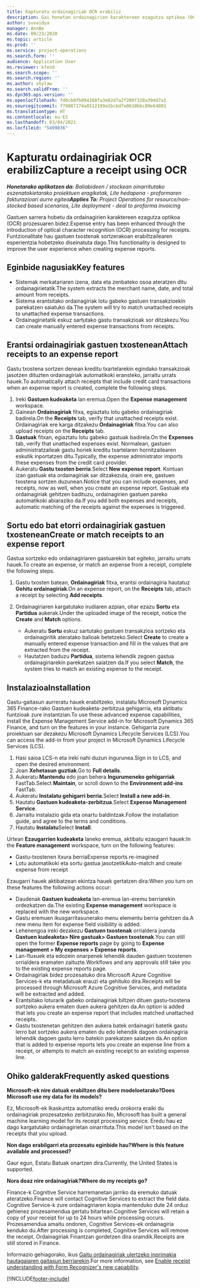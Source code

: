 ```yaml
---
title: Kapturatu ordainagiriak OCR erabiliz
description: Gai honetan ordainagirien karaktereen ezagutza optikoa (OCR) prozesatzeari buruzko informazioa ematen da.
author: suvaidya
manager: AnnBe
ms.date: 09/23/2020
ms.topic: article
ms.prod: ''
ms.service: project-operations
ms.search.form: ''
audience: Application User
ms.reviewer: kfend
ms.search.scope: ''
ms.search.region: ''
ms.author: shylaw
ms.search.validFrom: ''
ms.dyn365.ops.version: ''
ms.openlocfilehash: fd0cb0fb094260fa3e82d7a2f200f328a39dd7a1
ms.sourcegitcommit: f78087174a8512199a1bcbd7e8610bbc80e64801
ms.translationtype: HT
ms.contentlocale: eu-ES
ms.lasthandoff: 03/04/2021
ms.locfileid: "5499836"
---
```

# <a name="capture-a-receipt-using-ocr"></a><span data-ttu-id="e1815-103">Kapturatu ordainagiriak OCR erabiliz</span><span class="sxs-lookup"><span data-stu-id="e1815-103">Capture a receipt using OCR</span></span>

<span data-ttu-id="e1815-104">_**Honetarako aplikatzen da:** Baliabideen / stockean oinarritutako eszenatokietarako proiektuen eragiketak, Lite hedapena - proformaren fakturazioari aurre egitea_</span><span class="sxs-lookup"><span data-stu-id="e1815-104">_**Applies To:** Project Operations for resource/non-stocked based scenarios, Lite deployment - deal to proforma invoicing_</span></span>

<span data-ttu-id="e1815-105">Gastuen sarrera hobetu da ordainagirien karaktereen ezagutza optikoa (OCR) prozesuaren bidez.</span><span class="sxs-lookup"><span data-stu-id="e1815-105">Expense entry has been enhanced through the introduction of optical character recognition (OCR) processing for receipts.</span></span> <span data-ttu-id="e1815-106">Funtzionalitate hau gastuen txostenak sortzerakoan erabiltzailearen esperientzia hobetzeko diseinatuta dago.</span><span class="sxs-lookup"><span data-stu-id="e1815-106">This functionality is designed to improve the user experience when creating expense reports.</span></span>

## <a name="key-features"></a><span data-ttu-id="e1815-107">Eginbide nagusiak</span><span class="sxs-lookup"><span data-stu-id="e1815-107">Key features</span></span>

- <span data-ttu-id="e1815-108">Sistemak merkatariaren izena, data eta zenbateko osoa ateratzen ditu ordainagirietatik.</span><span class="sxs-lookup"><span data-stu-id="e1815-108">The system extracts the merchant name, date, and total amount from receipts.</span></span>
- <span data-ttu-id="e1815-109">Sistema erantsitako ordainagiriak lotu gabeko gastuen transakzioekin parekatzen saiatuko da.</span><span class="sxs-lookup"><span data-stu-id="e1815-109">The system will try to match unattached receipts to unattached expense transactions.</span></span>
- <span data-ttu-id="e1815-110">Ordainagirietatik eskuz sartutako gastu transakzioak sor ditzakezu.</span><span class="sxs-lookup"><span data-stu-id="e1815-110">You can create manually entered expense transactions from receipts.</span></span>

## <a name="attach-receipts-to-an-expense-report"></a><span data-ttu-id="e1815-111">Erantsi ordainagiriak gastuen txostenean</span><span class="sxs-lookup"><span data-stu-id="e1815-111">Attach receipts to an expense report</span></span>

<span data-ttu-id="e1815-112">Gastu txostena sortzen denean kreditu txartelarekin egindako transakzioak jasotzen dituzten ordainagiriak automatikoki eransteko, jarraitu urrats hauek.</span><span class="sxs-lookup"><span data-stu-id="e1815-112">To automatically attach receipts that include credit card transactions when an expense report is created, complete the following steps.</span></span>

  1. <span data-ttu-id="e1815-113">Ireki **Gastuen kudeaketa** lan eremua.</span><span class="sxs-lookup"><span data-stu-id="e1815-113">Open the **Expense management** workspace.</span></span>
  2. <span data-ttu-id="e1815-114">Gainean **Ordainagiriak** fitxa, egiaztatu lotu gabeko ordainagiriak badirela.</span><span class="sxs-lookup"><span data-stu-id="e1815-114">On the **Receipts** tab, verify that unattached receipts exist.</span></span> <span data-ttu-id="e1815-115">Ordainagiriak ere karga ditzakezu **Ordainagiriak** fitxa.</span><span class="sxs-lookup"><span data-stu-id="e1815-115">You can also upload receipts on the **Receipts** tab.</span></span>
  3. <span data-ttu-id="e1815-116">**Gastuak** fitxan, egiaztatu lotu gabeko gastuak badirela.</span><span class="sxs-lookup"><span data-stu-id="e1815-116">On the **Expenses** tab, verify that unattached expenses exist.</span></span> <span data-ttu-id="e1815-117">Normalean, gastuen administratzaileak gastu horiek kreditu txartelaren hornitzailearen eskutik inportatzen ditu.</span><span class="sxs-lookup"><span data-stu-id="e1815-117">Typically, the expense administrator imports these expenses from the credit card provider.</span></span>
  4. <span data-ttu-id="e1815-118">Aukeratu **Gastu txosten berria**.</span><span class="sxs-lookup"><span data-stu-id="e1815-118">Select **New expense report**.</span></span> <span data-ttu-id="e1815-119">Kontuan izan gastuak eta ordainagiriak sar ditzakezula, orain ere, gastuen txostena sortzen duzunean.</span><span class="sxs-lookup"><span data-stu-id="e1815-119">Notice that you can include expenses, and receipts, now as well, when you create an expense report.</span></span> <span data-ttu-id="e1815-120">Gastuak eta ordainagiriak gehitzen badituzu, ordainagirien gastuen pareko automatikoki abiaraziko da.</span><span class="sxs-lookup"><span data-stu-id="e1815-120">If you add both expenses and receipts, automatic matching of the receipts against the expenses is triggered.</span></span>

## <a name="create-or-match-receipts-to-an-expense-report"></a><span data-ttu-id="e1815-121">Sortu edo bat etorri ordainagiriak gastuen txostenean</span><span class="sxs-lookup"><span data-stu-id="e1815-121">Create or match receipts to an expense report</span></span>
<span data-ttu-id="e1815-122">Gastua sortzeko edo ordainagiriaren gastuarekin bat egiteko, jarraitu urrats hauek.</span><span class="sxs-lookup"><span data-stu-id="e1815-122">To create an expense, or match an expense from a receipt, complete the following steps.</span></span>

  1. <span data-ttu-id="e1815-123">Gastu txosten batean, **Ordainagiriak** fitxa, erantsi ordainagiria hautatuz **Gehitu ordainagiriak**.</span><span class="sxs-lookup"><span data-stu-id="e1815-123">On an expense report, on the **Receipts** tab, attach a receipt by selecting **Add receipts**.</span></span>
  2. <span data-ttu-id="e1815-124">Ordainagiriaren kargatutako irudiaren azpian, ohar ezazu **Sortu** eta **Partidua** aukerak.</span><span class="sxs-lookup"><span data-stu-id="e1815-124">Under the uploaded image of the receipt, notice the **Create** and **Match** options.</span></span>

      - <span data-ttu-id="e1815-125">Aukeratu **Sortu** eskuz sartutako gastuen transakzioa sortzeko eta ordainagiritik ateratako balioak betetzeko.</span><span class="sxs-lookup"><span data-stu-id="e1815-125">Select **Create** to create a manually entered expense transaction and fill in the values that are extracted from the receipt.</span></span>
      - <span data-ttu-id="e1815-126">Hautatzen baduzu **Partidua**, sistema lehendik zegoen gastua ordainagiriarekin parekatzen saiatzen da.</span><span class="sxs-lookup"><span data-stu-id="e1815-126">If you select **Match**, the system tries to match an existing expense to the receipt.</span></span>

## <a name="installation"></a><span data-ttu-id="e1815-127">Instalazioa</span><span class="sxs-lookup"><span data-stu-id="e1815-127">Installation</span></span>

<span data-ttu-id="e1815-128">Gastu-gaitasun aurreratu hauek erabiltzeko, instalatu Microsoft Dynamics 365 Finance-rako Gastuen kudeaketa-zerbitzua gehigarria, eta aktibatu funtzioak zure instantzian.</span><span class="sxs-lookup"><span data-stu-id="e1815-128">To use these advanced expense capabilities, install the Expense Management Service add-in for Microsoft Dynamics 365 Finance, and turn on the features in your instance.</span></span> <span data-ttu-id="e1815-129">Gehigarria zure proiektuan sar dezakezu Microsoft Dynamics Lifecycle Services (LCS).</span><span class="sxs-lookup"><span data-stu-id="e1815-129">You can access the add-in from your project in Microsoft Dynamics Lifecycle Services (LCS).</span></span>

1. <span data-ttu-id="e1815-130">Hasi saioa LCS-n eta ireki nahi duzun ingurunea.</span><span class="sxs-lookup"><span data-stu-id="e1815-130">Sign in to LCS, and open the desired environment.</span></span>
2. <span data-ttu-id="e1815-131">Joan **Xehetasun guztiak**.</span><span class="sxs-lookup"><span data-stu-id="e1815-131">Go to **Full details**.</span></span>
3. <span data-ttu-id="e1815-132">Aukeratu **Mantendu** edo joan behera **Ingurumeneko gehigarriak** FastTab.</span><span class="sxs-lookup"><span data-stu-id="e1815-132">Select **Maintain**, or scroll down to the **Environment add-ins** FastTab.</span></span>
4. <span data-ttu-id="e1815-133">Aukeratu **Instalatu gehigarri berria**.</span><span class="sxs-lookup"><span data-stu-id="e1815-133">Select **Install a new add-in**.</span></span>
5. <span data-ttu-id="e1815-134">Hautatu **Gastuen kudeaketa-zerbitzua**.</span><span class="sxs-lookup"><span data-stu-id="e1815-134">Select **Expense Management Service**.</span></span>
6. <span data-ttu-id="e1815-135">Jarraitu instalazio gida eta onartu baldintzak.</span><span class="sxs-lookup"><span data-stu-id="e1815-135">Follow the installation guide, and agree to the terms and conditions.</span></span>
7. <span data-ttu-id="e1815-136">Hautatu **Instalatu**</span><span class="sxs-lookup"><span data-stu-id="e1815-136">Select **Install**.</span></span>

<span data-ttu-id="e1815-137">Urtean **Ezaugarrien kudeaketa** laneko eremua, aktibatu ezaugarri hauek:</span><span class="sxs-lookup"><span data-stu-id="e1815-137">In the **Feature management** workspace, turn on the following features:</span></span>

- <span data-ttu-id="e1815-138">Gastu-txostenen itxura berria</span><span class="sxs-lookup"><span data-stu-id="e1815-138">Expense reports re-imagined</span></span>
- <span data-ttu-id="e1815-139">Lotu automatikoki eta sortu gastua jasotzetik</span><span class="sxs-lookup"><span data-stu-id="e1815-139">Auto-match and create expense from receipt</span></span>

<span data-ttu-id="e1815-140">Ezaugarri hauek aktibatzean ekintza hauek gertatzen dira:</span><span class="sxs-lookup"><span data-stu-id="e1815-140">When you turn on these features the following actions occur:</span></span>

- <span data-ttu-id="e1815-141">Daudenak **Gastuen kudeaketa** lan-eremua lan-eremu berriarekin ordezkatzen da.</span><span class="sxs-lookup"><span data-stu-id="e1815-141">The existing **Expense management** workspace is replaced with the new workspace.</span></span>
- <span data-ttu-id="e1815-142">Gastu eremuen ikusgarritasunerako menu elementu berria gehitzen da.</span><span class="sxs-lookup"><span data-stu-id="e1815-142">A new menu item for expense field visibility is added.</span></span>
- <span data-ttu-id="e1815-143">Lehenengoa ireki dezakezu **Gastuen txostenak** orrialdera joanda **Gastuen kudeaketa> Nire gastuak> Gastuen txostenak**.</span><span class="sxs-lookup"><span data-stu-id="e1815-143">You can still open the former **Expense reports** page by going to **Expense management > My expenses > Expense reports**.</span></span>
- <span data-ttu-id="e1815-144">Lan-fluxuek eta edozein onarpenek lehendik dauden gastuen txostenen orrialdera eramaten zaituzte.</span><span class="sxs-lookup"><span data-stu-id="e1815-144">Workflows and any approvals still take you to the existing expense reports page.</span></span>
- <span data-ttu-id="e1815-145">Ordainagiriak bidez prozesatuko dira Microsoft Azure Cognitive Services-k eta metadatuak erauzi eta gehituko dira.</span><span class="sxs-lookup"><span data-stu-id="e1815-145">Receipts will be processed through Microsoft Azure Cognitive Services, and metadata will be extracted and added.</span></span>
- <span data-ttu-id="e1815-146">Erantsitako loturarik gabeko ordainagiriak biltzen dituen gastu-txostena sortzeko aukera ematen duen aukera gehitzen da.</span><span class="sxs-lookup"><span data-stu-id="e1815-146">An option is added that lets you create an expense report that includes matched unattached receipts.</span></span>
- <span data-ttu-id="e1815-147">Gastu txostenetan gehitzen den aukera batek ordainagiri batetik gastu lerro bat sortzeko aukera ematen du edo lehendik dagoen ordainagiria lehendik dagoen gastu lerro batekin parekatzen saiatzen da.</span><span class="sxs-lookup"><span data-stu-id="e1815-147">An option that is added to expense reports lets you create an expense line from a receipt, or attempts to match an existing receipt to an existing expense line.</span></span>

## <a name="frequently-asked-questions"></a><span data-ttu-id="e1815-148">Ohiko galderak</span><span class="sxs-lookup"><span data-stu-id="e1815-148">Frequently asked questions</span></span>

<span data-ttu-id="e1815-149">**Microsoft-ek nire datuak erabiltzen ditu bere modeloetarako?**</span><span class="sxs-lookup"><span data-stu-id="e1815-149">**Does Microsoft use my data for its models?**</span></span>

<span data-ttu-id="e1815-150">Ez, Microsoft-ek Ikaskuntza automatiko eredu orokorra eraiki du ordainagiriak prozesatzeko zerbitzurako.</span><span class="sxs-lookup"><span data-stu-id="e1815-150">No, Microsoft has built a general machine learning model for its receipt processing service.</span></span> <span data-ttu-id="e1815-151">Eredu hau ez dago kargatutako ordainagirietan oinarrituta.</span><span class="sxs-lookup"><span data-stu-id="e1815-151">This model isn't based on the receipts that you upload.</span></span>

<span data-ttu-id="e1815-152">**Non dago erabilgarri eta prozesatu eginbide hau?**</span><span class="sxs-lookup"><span data-stu-id="e1815-152">**Where is this feature available and processed?**</span></span>

<span data-ttu-id="e1815-153">Gaur egun, Estatu Batuak onartzen dira.</span><span class="sxs-lookup"><span data-stu-id="e1815-153">Currently, the United States is supported.</span></span>

<span data-ttu-id="e1815-154">**Nora doaz nire ordainagiriak?**</span><span class="sxs-lookup"><span data-stu-id="e1815-154">**Where do my receipts go?**</span></span>

<span data-ttu-id="e1815-155">Finance-k Cognitive Service harremanetan jarriko da eremuko datuak ateratzeko.</span><span class="sxs-lookup"><span data-stu-id="e1815-155">Finance will contact Cognitive Services to extract the field data.</span></span> <span data-ttu-id="e1815-156">Cognitive Service-k zure ordainagiriaren kopia mantenduko dute 24 orduz gehienez prozesamendua gertatu bitartean.</span><span class="sxs-lookup"><span data-stu-id="e1815-156">Cognitive Services will retain a copy of your receipt for up to 24 hours while processing occurs.</span></span> <span data-ttu-id="e1815-157">Prozesamendua amaitu ondoren, Cognitive Services-ek ordainagiria kenduko du.</span><span class="sxs-lookup"><span data-stu-id="e1815-157">After processing is completed, Cognitive Services will remove the receipt.</span></span> <span data-ttu-id="e1815-158">Ordainagiriak Finantzan gordetzen dira oraindik.</span><span class="sxs-lookup"><span data-stu-id="e1815-158">Receipts are still stored in Finance.</span></span>

<span data-ttu-id="e1815-159">Informazio gehiagorako, ikus [Gaitu ordainagiriak ulertzeko inprimakia hautagaiaren gaitasun berriarekin](https://azure.microsoft.com/blog/enable-receipt-understanding-with-form-recognizer-s-new-capability/).</span><span class="sxs-lookup"><span data-stu-id="e1815-159">For more information, see [Enable receipt understanding with Form Recognizer's new capability](https://azure.microsoft.com/blog/enable-receipt-understanding-with-form-recognizer-s-new-capability/).</span></span>


[!INCLUDE[footer-include](../includes/footer-banner.md)]
